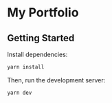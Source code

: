 # My Portfolio

## Getting Started

Install dependencies:

```bash
yarn install
```

Then, run the development server:

```bash
yarn dev
```
